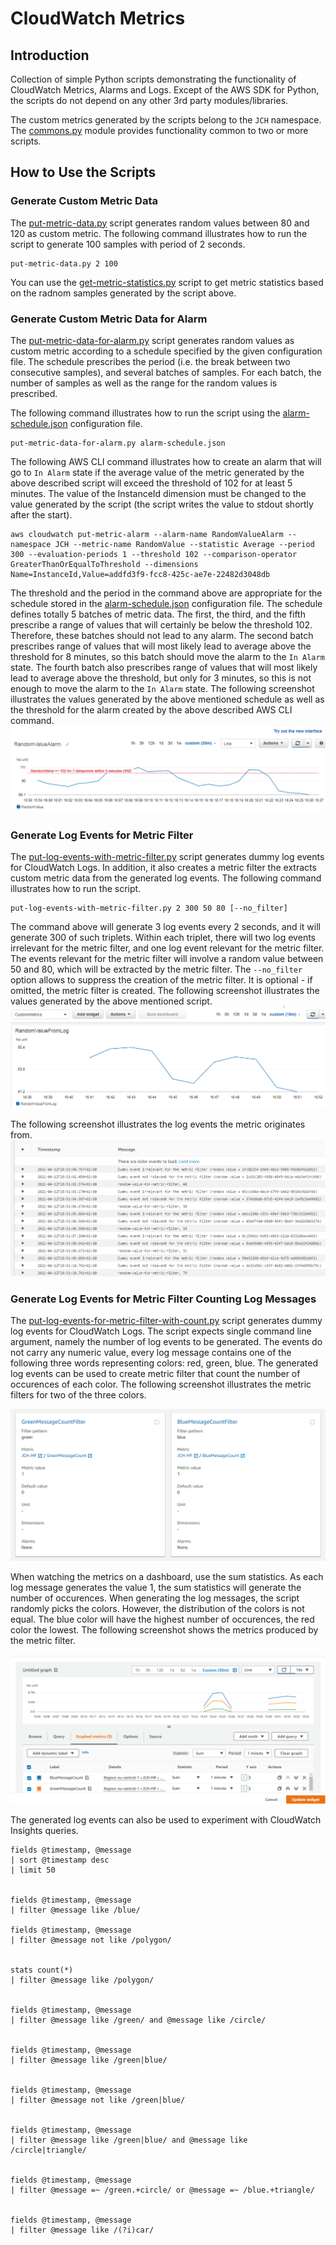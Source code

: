 # CloudWatch Metrics

## Introduction
Collection of simple Python scripts demonstrating the functionality of CloudWatch Metrics, Alarms and Logs. Except of the AWS SDK for Python, the scripts do not depend on any other 3rd party modules/libraries.

The custom metrics generated by the scripts belong to the `JCH` namespace. The [commons.py](./commons.py) module provides functionality common to two or more scripts.

## How to Use the Scripts

### Generate Custom Metric Data
The [put-metric-data.py](./put-metric-data.py) script generates random values between 80 and 120 as custom metric. The following command illustrates how to run the script to generate 100 samples with period of 2 seconds.

```
put-metric-data.py 2 100
```

You can use the [get-metric-statistics.py](./get-metric-statistics.py) script to get metric statistics based on the radnom samples generated by the script above.

### Generate Custom Metric Data for Alarm
The [put-metric-data-for-alarm.py](./put-metric-data-for-alarm.py) script generates random values as custom metric according to a schedule specified by the given configuration file. The schedule prescribes the period (i.e. the break between two consecutive samples), and several batches of samples. For each batch, the number of samples as well as the range for the random values is prescribed.

The following command illustrates how to run the script using the [alarm-schedule.json](./alarm-schedule.json) configuration file.
```
put-metric-data-for-alarm.py alarm-schedule.json
```

The following AWS CLI command illustrates how to create an alarm that will go to `In Alarm` state if the average value of the metric generated by the above described script will exceed the threshold of 102 for at least 5 minutes. The value of the InstanceId dimension must be changed to the value generated by the script (the script writes the value to stdout shortly after the start).
```
aws cloudwatch put-metric-alarm --alarm-name RandomValueAlarm --namespace JCH --metric-name RandomValue --statistic Average --period 300 --evaluation-periods 1 --threshold 102 --comparison-operator GreaterThanOrEqualToThreshold --dimensions Name=InstanceId,Value=addfd3f9-fcc8-425c-ae7e-22482d3048db
```

The threshold and the period in the command above are appropriate for the schedule stored in the [alarm-schedule.json](./alarm-schedule.json) configuration file. The schedule defines totally 5 batches of metric data. The first, the third, and the fifth prescribe a range of values that will certainly be below the threshold 102. Therefore, these batches should not lead to any alarm. The second batch prescribes range of values that will most likely lead to average above the threshold for 8 minutes, so this batch should move the alarm to the `In Alarm` state. The fourth batch also prescribes range of values that will most likely lead to average above the threshold, but only for 3 minutes, so this is not enough to move the alarm to the `In Alarm` state. The following screenshot illustrates the values generated by the above mentioned schedule as well as the threshold for the alarm created by the above described AWS CLI command.
![CustomMetricWithAlarm](./CustomMetricWithAlarm.png)

### Generate Log Events for Metric Filter
The [put-log-events-with-metric-filter.py](./put-log-events-with-metric-filter.py) script generates dummy log events for CloudWatch Logs. In addition, it also creates a metric filter the extracts custom metric data from the generated log events. The following command illustrates how to run the script.

```
put-log-events-with-metric-filter.py 2 300 50 80 [--no_filter]
```

The command above will generate 3 log events every 2 seconds, and it will generate 300 of such triplets. Within each triplet, there will two log events irrelevant for the metric filter, and one log event relevant for the metric filter. The events relevant for the metric filter will involve a random value between 50 and 80, which will be extracted by the metric filter. The `--no_filter` option allows to suppress the creation of the metric filter. It is optional - if omitted, the metric filter is created. The following screenshot illustrates the values generated by the above mentioned script.
![CustomMetricFromLogEvents](./CustomMetricFromLogEvents.png)

The following screenshot illustrates the log events the metric originates from.
![LogEventsForMetricFilter](./LogEventsForMetricFilter.png)

### Generate Log Events for Metric Filter Counting Log Messages
The [put-log-events-for-metric-filter-with-count.py](./put-log-events-for-metric-filter-with-count.py) script generates dummy log events for CloudWatch Logs. The script expects single command line argument, namely the number of log events to be generated. The events do not carry any numeric value, every log message contains one of the following three words representing colors: red, green, blue. The generated log events can be used to create metric filter that count the number of occurences of each color. The following screenshot illustrates the metric filters for two of the three colors.

![MetricFilterOccurenceCount](./MetricFilterOccurenceCount.png)

When watching the metrics on a dashboard, use the sum statistics. As each log message generates the value 1, the sum statistics will generate the number of occurences. When generating the log messages, the script randomly picks the colors. However, the distribution of the colors is not equal. The blue color will have the highest number of occurences, the red color the lowest. The following screenshot shows the metrics produced by the metric filter.

![OccurenceCountDashboard](./OccurenceCountDashboard.png)

The generated log events can also be used to experiment with CloudWatch Insights queries.

```
fields @timestamp, @message
| sort @timestamp desc
| limit 50


fields @timestamp, @message
| filter @message like /blue/

fields @timestamp, @message
| filter @message not like /polygon/


stats count(*)
| filter @message like /polygon/


fields @timestamp, @message
| filter @message like /green/ and @message like /circle/


fields @timestamp, @message
| filter @message like /green|blue/


fields @timestamp, @message
| filter @message not like /green|blue/


fields @timestamp, @message
| filter @message like /green|blue/ and @message like /circle|triangle/


fields @timestamp, @message
| filter @message =~ /green.+circle/ or @message =~ /blue.+triangle/


fields @timestamp, @message
| filter @message like /(?i)car/
```
